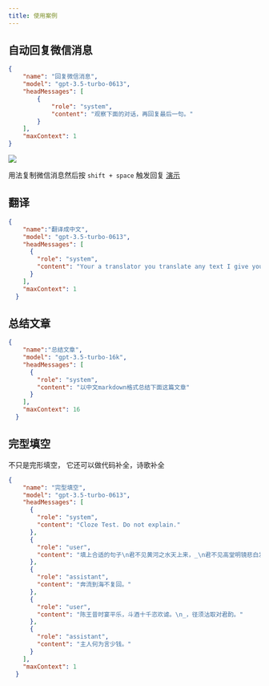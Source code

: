 ```yaml
---
title: 使用案例
---
```



## 自动回复微信消息
```json
{
    "name": "回复微信消息",
    "model": "gpt-3.5-turbo-0613",
    "headMessages": [
        {
            "role": "system",
            "content": "观察下面的对话，再回复最后一句。"
        }
    ],
    "maxContext": 1
}
```

![](https://ipfs.io/ipfs/QmbV39V3cCarNqCS8yXnhBL67CdeTwPUj7Zydr85ybBgVM?filename=e8831869-a2d7-4433-89b9-35f5db272626.gif)

用法复制微信消息然后按 `shift + space` 触发回复 [演示](https://ipfs.ee/ipfs/QmRH85P88ErsmkfpaLtV5pwLztrdPyCaTmyteBH6wAKab5/e8831869-a2d7-4433-89b9-35f5db272626.mp4)


## 翻译 
```json
{
    "name":"翻译成中文",
    "model": "gpt-3.5-turbo-0613",
    "headMessages": [
      {
        "role": "system",
        "content": "Your a translator you translate any text I give you into Chinese. Here is the message:"
      }
    ],
    "maxContext": 1
  }
```

## 总结文章
```json
{
    "name":"总结文章",
    "model": "gpt-3.5-turbo-16k",
    "headMessages": [
      {
        "role": "system",
        "content": "以中文markdown格式总结下面这篇文章"
      }
    ],
    "maxContext": 16
  }
```

## 完型填空 

不只是完形填空， 它还可以做代码补全，诗歌补全
```json
{
    "name": "完型填空",
    "model": "gpt-3.5-turbo-0613",
    "headMessages": [
      {
        "role": "system",
        "content": "Cloze Test. Do not explain."
      },
      {
        "role": "user",
        "content": "填上合适的句子\n君不见黄河之水天上来，_\n君不见高堂明镜悲白发，\n朝如青丝暮成雪。"
      },
      {
        "role": "assistant",
        "content": "奔流到海不复回。"
      },
      {
        "role": "user",
        "content": "陈王昔时宴平乐，斗酒十千恣欢谑。\n_，径须沽取对君酌。"
      },
      {
        "role": "assistant",
        "content": "主人何为言少钱。"
      }
    ],
    "maxContext": 1
  }
```
